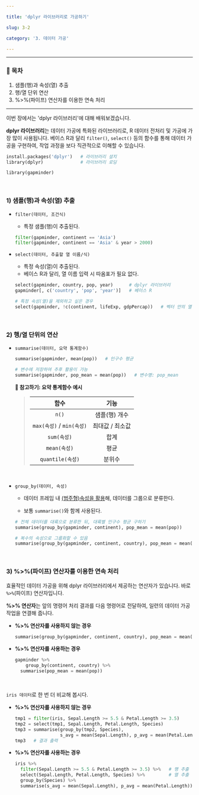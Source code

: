 ```yaml
---

title: 'dplyr 라이브러리로 가공하기'

slug: 3-2

category: '3. 데이터 가공'

---
```


---

### 🧭 목차

1. 샘플(행)과 속성(열) 추출
2. 행/열 단위 연산
3. %>%(파이프) 연산자를 이용한 연속 처리

---

이번 장에서는 'dplyr 라이브러리'에 대해 배워보겠습니다.

**dplyr 라이브러리**는 데이터 가공에 특화된 라이브러리로, R 데이터 전처리 및 가공에 가장 많이 사용됩니다. 베이스 R과 달리 `filter()`, `select()` 등의 함수를 통해 데이터 가공을 구현하여, 작업 과정을 보다 직관적으로 이해할 수 있습니다.

```python
install.packages('dplyr')   # 라이브러리 설치
library(dplyr)              # 라이브러리 로딩

library(gapminder)
```

<br>

### 1) 샘플(행)과 속성(열) 추출

- `filter(데이터, 조건식)`

  - 특정 샘플(행)이 추출된다.

  ```python
  filter(gapminder, continent == 'Asia')
  filter(gapminder, continent == 'Asia' & year > 2000)
  ```

- `select(데이터, 추출할 열 이름/식)`

  - 특정 속성(열)이 추출된다.
  - 베이스 R과 달리, 열 이름 입력 시 따옴표가 필요 없다.

  ```python
  select(gapminder, country, pop, year)      # dplyr 라이브러리
  gapminder[, c('country', 'pop', 'year')]   # 베이스 R
  
  # 특정 속성(열)을 제외하고 싶은 경우
  select(gapminder, !c(continent, lifeExp, gdpPercap))   # 벡터 안의 열 제외
  ```

<br>

### 2) 행/열 단위의 연산

- `summarise(데이터, 요약 통계함수)`

  ```python
  summarise(gapminder, mean(pop))   # 인구수 평균
  
  # 변수에 저장하여 추후 활용이 가능
  summarise(gapminder, pop_mean = mean(pop))   # 변수명: pop_mean
  ```

  **📖 참고하기: 요약 통계함수 예시**

  > |           함수            |      기능       |
  > | :-----------------------: | :-------------: |
  > |           `n()`           |  샘플(행) 개수  |
  > | `max(속성)` / `min(속성)` | 최대값 / 최소값 |
  > |        `sum(속성)`        |      합계       |
  > |       `mean(속성)`        |      평균       |
  > |     `quantile(속성)`      |     분위수      |


<br>

- `group_by(데이터, 속성)`

  - 데이터 프레임 내 <u>(범주형)속성을 활용</u>해, 데이터를 그룹으로 분류한다.

  - 보통 `summarise()`와 함께 사용된다.

  ```python
  # 전체 데이터를 대륙으로 분류한 뒤, 대륙별 인구수 평균 구하기
  summarise(group_by(gapminder, continent), pop_mean = mean(pop))
  
  # 복수의 속성으로 그룹화할 수 있음
  summarise(group_by(gapminder, continent, country), pop_mean = mean(pop))
  ```

<br>

### 3) %>%(파이프) 연산자를 이용한 연속 처리

효율적인 데이터 가공을 위해 dplyr 라이브러리에서 제공하는 연산자가 있습니다. 바로 `%>%`(파이프) 연산자입니다.

**%>% 연산자**는 앞의 명령어 처리 결과를 다음 명령어로 전달하여, 일련의 데이터 가공 작업을 연결해 줍니다. 

- **%>% 연산자를 사용하지 않는 경우**

  ```python
  summarise(group_by(gapminder, continent, country), pop_mean = mean(pop))
  ```

- **%>% 연산자를 사용하는 경우**

  ```python
  gapminder %>% 
      group_by(continent, country) %>%
  	summarise(pop_mean = mean(pop))
  ```

<br>

`iris 데이터`로 한 번 더 비교해 봅시다.

- **%>% 연산자를 사용하지 않는 경우**

  ```python
  tmp1 = filter(iris, Sepal.Length >= 5.5 & Petal.Length >= 3.5)
  tmp2 = select(tmp1, Sepal.Length, Petal.Length, Species)
  tmp3 = summarise(group_by(tmp2, Species),
                   s_avg = mean(Sepal.Length), p_avg = mean(Petal.Length))
  tmp3   # 결과 출력
  ```

- **%>% 연산자를 사용하는 경우**

  ```python
  iris %>%
    filter(Sepal.Length >= 5.5 & Petal.Length >= 3.5) %>%   # 행 추출
    select(Sepal.Length, Petal.Length, Species) %>%         # 열 추출
    group_by(Species) %>%
    summarise(s_avg = mean(Sepal.Length), p_avg = mean(Petal.Length))
  ```